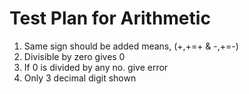 ﻿# Test Plan for Arithmetic

 1.  Same sign should be added means, (+,+=+ & -,+=-)
 2. Divisible by zero gives 0
 3. If 0 is divided by any no. give error
 4. Only 3 decimal digit shown
 


                           


